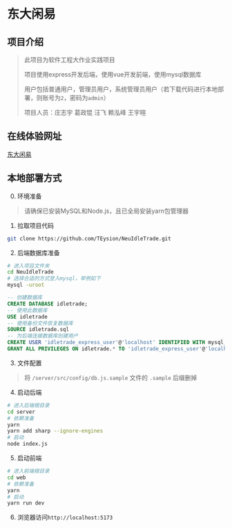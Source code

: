 # 东大闲易

## 项目介绍

> 此项目为软件工程大作业实践项目
>
> 项目使用express开发后端，使用vue开发前端，使用mysql数据库
>
> 用户包括普通用户，管理员用户，系统管理员用户（若下载代码进行本地部署，则账号为`2`，密码为`admin`）
> 
>
> 项目人员：庄志宇 葛政锟 汪飞 赖泓峰 王宇暄
>


## 在线体验网址
 [东大闲易](http:101.43.158.82:5633)


## 本地部署方式

0. 环境准备

> 请确保已安装MySQL和Node.js，且已全局安装yarn包管理器

1. 拉取项目代码

```bash
git clone https://github.com/TEysion/NeuIdleTrade.git
```


2. 后端数据库准备


```bash
# 进入项目文件夹
cd NeuIdleTrade
# 选择合适的方式登入mysql，举例如下
mysql -uroot
```
```sql
-- 创建数据库
CREATE DATABASE idletrade;
-- 使用此数据库
USE idletrade
-- 使用备份文件恢复数据库
SOURCE idletrade.sql
-- 为后端连接数据库创建用户
CREATE USER 'idletrade_express_user'@'localhost' IDENTIFIED WITH mysql_native_password BY 'idletrade_express_user_password';
GRANT ALL PRIVILEGES ON idletrade.* TO 'idletrade_express_user'@'localhost';
```

3. 文件配置
> 将 `/server/src/config/db.js.sample` 文件的 `.sample` 后缀删掉
>

4. 启动后端
```bash
# 进入后端根目录
cd server
# 依赖准备
yarn
yarn add sharp --ignore-engines
# 启动
node index.js
```

5. 启动前端
```bash
# 进入前端根目录
cd web
# 依赖准备
yarn
# 启动
yarn run dev
```

6. 浏览器访问`http://localhost:5173`

